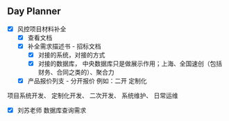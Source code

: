 ## Day Planner
- [x] 风控项目材料补全
	- [x] 查看文档
	- [x] 补全需求描述书 - 招标文档
		- [x] 对接的系统，对接的方式
		- [x] 对接的数据库， 中央数据库只是做展示作用；上海、全国速创（包括财务、合同之类的）、聚合力
	- [x] 产品报价列支 - 分开报价 例如：二开 定制化
	
项目系统开发、
定制化开发、
二次开发、
系统维护、
日常运维

- [x] 刘苏老师 数据库查询需求